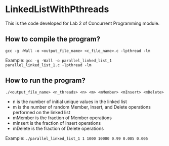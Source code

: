 # LinkedListWithPthreads
This is the code developed for Lab 2 of Concurrent Programming module.
## How to compile the program?
`gcc -g -Wall -o <output_file_name> <c_file_name>.c -lpthread -lm`<br />

Example: `gcc -g -Wall -o parallel_linked_list_1 parallel_linked_list_1.c -lpthread -lm`
## How to run the program?
`./<output_file_name> <n_threads> <n> <m> <mMember> <mInsert> <mDelete>`
 - n	is the number of initial unique values in the linked list
 - m	is the number of random Member, Insert, and Delete operations performed on the linked list
 - mMember	is the fraction of Member operations
 - mInsert	is the fraction of Insert operations
 - mDelete	is the fraction of Delete operations<br />
 
Example: `./parallel_linked_list_1 1 1000 10000 0.99 0.005 0.005`
